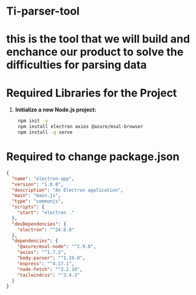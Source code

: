 # Ti-parser-tool

# this is the tool that we will build and enchance our product to solve the difficulties for parsing data 

# Required Libraries for the Project

1. **Initialize a new Node.js project:**

   ```bash
    npm init -y
    npm install electron axios @azure/msal-browser
    npm install -g serve

# Required to change package.json

```package.json
{
  "name": "electron-app",
  "version": "1.0.0",
  "description": "An Electron application",
  "main": "main.js",
  "type": "commonjs",
  "scripts": {
    "start": "electron ."
  },
  "devDependencies": {
    "electron": "^24.8.8"
  },
  "dependencies": {
    "@azure/msal-node": "^2.9.0",
    "axios": "^1.7.2",
    "body-parser": "^1.19.0",
    "express": "^4.17.1",
    "node-fetch": "^3.2.10",
    "tailwindcss": "^3.4.3"
  }
}

